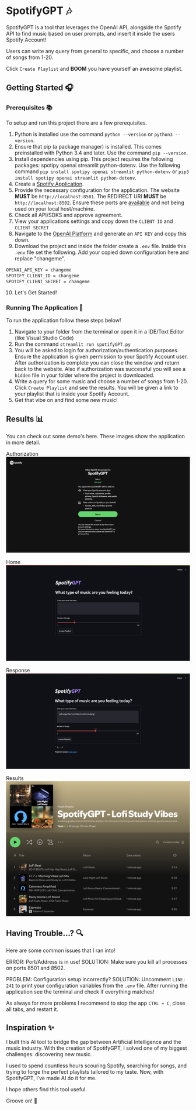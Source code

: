 # SpotifyGPT 🎶

SpotifyGPT is a tool that leverages the OpenAI API, alongside the Spotify API to find music based on user prompts, and insert it inside the users Spotify Account!

Users can write any query from general to specific, and choose a number of songs from 1-20.

Click `Create Playlist` and **__BOOM__** you have yourself an awesome playlist.

## Getting Started 🎧

### Prerequisites 📚

To setup and run this project there are a few prerequisites.

1. Python is installed use the command `python --version` or `python3 --version`.
2. Ensure that pip (a package manager) is installed. This comes preinstalled with Python 3.4 and later. Use the command `pip --version`.
3. Install dependencies using pip. This project requires the following packages: spotipy openai streamlit python-dotenv. Use the following command `pip install spotipy openai streamlit python-dotenv` or `pip3 install spotipy openai streamlit python-dotenv`.
4. Create a [Spotify Application](https://developer.spotify.com).
5. Provide the necessary configuration for the application. The website **__MUST__** be `http://localhost:8501`. The REDIRECT URI **__MUST__** be `http://localhost:8502`. Ensure these ports are [available](https://dev.to/rawas_aditya/how-to-kill-processes-and-free-up-ports-on-mac-windows-and-linux-h97) and not being used on your local host/machine.
6. Check all API/SDKS and approve agreement.
7. View your applications settings and copy down the `CLIENT ID` and `CLIENT SECRET`
8. Navigate to the [OpenAI Platform](https://platform.openai.com/docs/overview) and generate an `API KEY` and copy this down.
9. Download the project and inside the folder create a `.env` file. Inside this `.env` file set the following. Add your copied down configuration here and replace "changeme".
```
OPENAI_API_KEY = changeme
SPOTIFY_CLIENT_ID = changeme
SPOTIFY_CLIENT_SECRET = changeme
```
10. Let's Get Started!

### Running The Application 💫

To run the application follow these steps below!

1. Navigate to your folder from the terminal or open it in a IDE/Text Editor (like Visual Studio Code)
2. Run the command `streamlit run spotifyGPT.py`
3. You will be asked to login for authorization/authentication purposes. Ensure the application is given permission to your Spotify Account user. After authorization is complete you can close the window and return back to the website. Also if authorization was successful you will see a `hidden` file in your folder where the project is downloaded.
4. Write a query for some music and choose a number of songs from 1-20. Click `Create Playlist` and see the results. You will be given a link to your playlist that is inside your Spotify Account.
5. Get that vibe on and find some new music!

## Results 📊

You can check out some demo's here. These images show the application in more detail.

Authorization
![Authorization from SpotifyGPT](DEMO/Authorization.png)

Home
![The SpotifyGPT homepage](DEMO/Home.png)

Response
![The response from SpotifyGPT](DEMO/Response.png)

Results
![The results and SpotifyGPT playlist in your Spotify library](DEMO/Results.png)

## Having Trouble...? 🔍

Here are some common issues that I ran into!

ERROR: Port/Address is in use!
SOLUTION: Make sure you kill all processes on ports 8501 and 8502.

PROBLEM: Configuration setup incorrectly?
SOLUTION: Uncomment `LINE: 241` to print your configuration variables from the `.env` file. After running the application see the terminal and check if everything matches!

As always for more problems I recommend to stop the app `CTRL + C`, close all tabs, and restart it.

## Inspiration ✨

I built this AI tool to bridge the gap between Artificial Intelligence and the music industry. With the creation of SpotifyGPT, I solved one of my biggest challenges: discovering new music.

I used to spend countless hours scouring Spotify, searching for songs, and trying to forge the perfect playlists tailored to my taste. Now, with SpotifyGPT, I’ve made AI do it for me.

I hope others find this tool useful.

Groove on! 💃